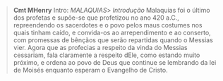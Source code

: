 
> **Cmt MHenry** Intro: *MALAQUIAS*> *Introdução* Malaquias foi o último dos profetas e supõe-se que profetizou no ano 420 a.C., repreendendo os sacerdotes e o povo pelos maus costumes nos quais tinham caído, e convida-os ao arrependimento e ao conserto, com promessas de bênçãos que serão repartidas quando o Messias vier. Agora que as profecias a respeito da vinda do Messias cessariam, fala claramente a respeito dEle, como estando muito próximo, e ordena ao povo de Deus que continue se lembrando da lei de Moisés enquanto esperam o Evangelho de Cristo.